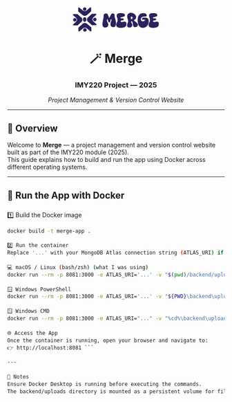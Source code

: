 <div align="center">
  <img src="mergelogo.png" alt="Merge Logo" width="200"/>
  
  # 🪄 **Merge**
  ### IMY220 Project — 2025  
  _Project Management & Version Control Website_
</div>

---

## 🧭 Overview
Welcome to **Merge** — a project management and version control website built as part of the IMY220 module (2025).  
This guide explains how to build and run the app using Docker across different operating systems.

---

## 🐳 Run the App with Docker

### 
1️⃣ Build the Docker image
```bash
docker build -t merge-app .

2️⃣ Run the container
Replace '...' with your MongoDB Atlas connection string (ATLAS_URI) if necessary.

💻 macOS / Linux (bash/zsh) (what I was using)
docker run --rm -p 8081:3000 -e ATLAS_URI='...' -v "$(pwd)/backend/uploads:/app/backend/uploads" --name merge-app merge-app

🪟 Windows PowerShell
docker run --rm -p 8081:3000 -e ATLAS_URI='...' -v "${PWD}\backend\uploads:/app/backend/uploads" --name merge-app merge-app

🪟 Windows CMD
docker run --rm -p 8081:3000 -e ATLAS_URI="..." -v "%cd%\backend\uploads:/app/backend/uploads" --name merge-app merge-app

🌐 Access the App
Once the container is running, open your browser and navigate to:
👉 http://localhost:8081 ```

---

🧩 Notes
Ensure Docker Desktop is running before executing the commands.
The backend/uploads directory is mounted as a persistent volume for file uploads.

